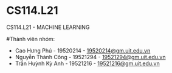 # CS114.L21
CS114.L21 - MACHINE LEARNING

#Thành viên nhóm:
- Cao Hưng Phú - 19520214 - 19520214@gm.uit.edu.vn
- Nguyễn Thành Công - 19521294 - 19521294@gm.uit.edu.vn
- Trần Huỳnh Kỳ Anh - 19521216 - 19521216@gm.uit.edu.vn
